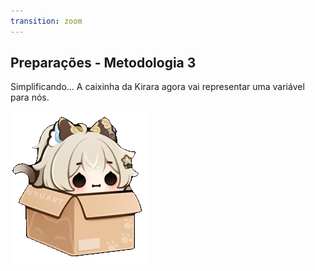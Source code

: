 ```yaml
---
transition: zoom
---
```


## Preparações - Metodologia 3

Simplificando... A caixinha da Kirara agora vai representar uma variável para nós.

![Kirara na Caixa](assets/img/kirara-in-box.png)
